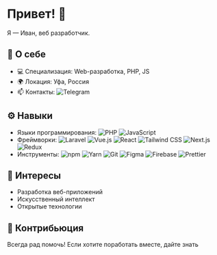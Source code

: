 # Привет! 👋
Я — Иван, веб разработчик.

## 🌟 О себе
- 💻 Специализация: Web-разработка, PHP, JS 
- 🌍 Локация: Уфа, Россия
- 📫 Контакты: ![Telegram](https://img.shields.io/badge/-pyskas-0E76A8?style=for-the-badge&logo=telegram&logoColor=white)

## ⚙️ Навыки
- Языки программирования: 
![PHP](https://img.shields.io/badge/PHP-777BB4?style=for-the-badge&logo=php&logoColor=white)
![JavaScript](https://img.shields.io/badge/JavaScript-F7DF1E?style=for-the-badge&logo=javascript&logoColor=black)
- Фреймворки: 
![Laravel](https://img.shields.io/badge/Laravel-FF2D20?style=for-the-badge&logo=laravel&logoColor=white)
![Vue.js](https://img.shields.io/badge/Vue.js-4FC08D?style=for-the-badge&logo=vue.js&logoColor=white)
![React](https://img.shields.io/badge/React-61DAFB?style=for-the-badge&logo=react&logoColor=black)
![Tailwind CSS](https://img.shields.io/badge/Tailwind%20CSS-06B6D4?style=for-the-badge&logo=tailwind-css&logoColor=white)
![Next.js](https://img.shields.io/badge/Next.js-000000?style=for-the-badge&logo=next.js&logoColor=white)
![Redux](https://img.shields.io/badge/Redux-764ABC?style=for-the-badge&logo=redux&logoColor=white)
- Инструменты:
![npm](https://img.shields.io/badge/npm-CB3837?style=for-the-badge&logo=npm&logoColor=white)
![Yarn](https://img.shields.io/badge/Yarn-2C8EBB?style=for-the-badge&logo=yarn&logoColor=white)
![Git](https://img.shields.io/badge/Git-F05032?style=for-the-badge&logo=git&logoColor=white)
![Figma](https://img.shields.io/badge/Figma-F24E1E?style=for-the-badge&logo=figma&logoColor=white)
![Firebase](https://img.shields.io/badge/Firebase-FFCA28?style=for-the-badge&logo=firebase&logoColor=black)
![Prettier](https://img.shields.io/badge/Prettier-FF8C00?style=for-the-badge&logo=prettier&logoColor=white)
## 🎯 Интересы
- Разработка веб-приложений
- Искусственный интеллект
- Открытые технологии

## 🤝 Контрибьюция
Всегда рад помочь! Если хотите поработать вместе, дайте знать
